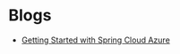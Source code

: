 # Blogs

- [Getting Started with Spring Cloud Azure](https://piotrminkowski.com/2023/12/07/getting-started-with-spring-cloud-azure/)